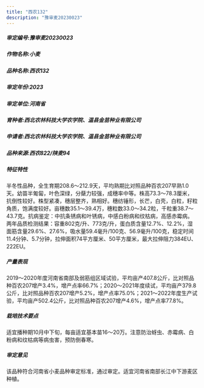 ```yaml
---
title: "西农132"
description: "豫审麦20230023"
---
```

##### 审定编号:豫审麦20230023

##### 作物名称:小麦

##### 品种名称:西农132

##### 审定年份:2023

##### 审定单位:河南省

##### 育种者:西北农林科技大学农学院、温县金苗种业有限公司

##### 申请者:西北农林科技大学农学院、温县金苗种业有限公司

##### 品种来源:西农822/陕麦94

##### 特征特性
半冬性品种，全生育期208.6～212.9天，平均熟期比对照品种百农207早熟1.0天。幼苗半匍匐，叶色深绿，分蘖力较强，成穗率中等。株高73.3～78.3厘米，抗倒性较好。株型紧凑，穗层整齐，熟相好。穗纺锤形，长芒，白壳，白粒，籽粒角质，饱满度较好。亩穗数35.1～39.4万，穗粒数33.0～34.2粒，千粒重38.7～43.7克。抗病鉴定：中抗条锈病和叶锈病，中感白粉病和纹枯病，高感赤霉病。两年品质检测结果：容重802克/升、773克/升，蛋白质含量12.7%、12.2%，湿面筋含量29.6%、27.6%，吸水量59.4毫升/100克、56.9毫升/100克，稳定时间11.4分钟、5.7分钟，拉伸面积74平方厘米、50平方厘米，最大拉伸阻力384EU、222EU。

##### 产量表现
2019～2020年度河南省南部及弱筋组区域试验，平均亩产407.8公斤，比对照品种百农207增产3.4%，增产点率66.7%；2020～2021年度续试，平均亩产379.8公斤，比对照品种百农207增产5.2%，增产点率75.0%；2021～2022年度生产试验，平均亩产502.4公斤，比对照品种百农207增产4.6%，增产点率77.8%。

##### 栽培技术要点
适宜播种期10月中下旬，每亩适宜基本苗16～20万。注意防治蚜虫、赤霉病、白粉病和纹枯病等病虫害，预防倒春寒。

##### 审定意见
该品种符合河南省小麦品种审定标准，通过审定。适宜河南省南部长江中下游麦区种植。
